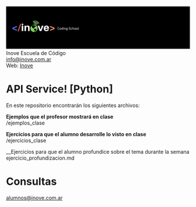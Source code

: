 ![Inove banner](/inove.jpg)
Inove Escuela de Código\
info@inove.com.ar\
Web: [Inove](http://inove.com.ar)

# API Service! [Python]
En este repositorio encontrarán los siguientes archivos:

__Ejemplos que el profesor mostrará en clase__\
/ejemplos_clase

__Ejercicios para que el alumno desarrolle lo visto en clase__\
/ejercicios_clase

__Ejercicios para que el alumno profundice sobre el tema durante la semana
ejercicio_profundizacion.md

# Consultas
alumnos@inove.com.ar

